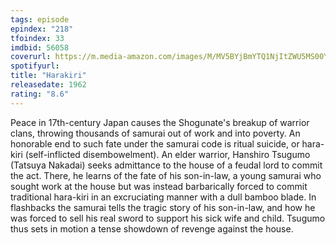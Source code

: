 ```yaml
---
tags: episode
epindex: "218"
tfoindex: 33
imdbid: 56058
coverurl: https://m.media-amazon.com/images/M/MV5BYjBmYTQ1NjItZWU5MS00YjI0LTg2OTYtYmFkN2JkMmNiNWVkXkEyXkFqcGdeQXVyMTMxMTY0OTQ@._V1_SY300_CR4,0,202,300_.jpg
spotifyurl: 
title: "Harakiri"
releasedate: 1962
rating: "8.6"
---
```


Peace in 17th-century Japan causes the Shogunate's breakup of warrior clans, throwing thousands of samurai out of work and into poverty. An honorable end to such fate under the samurai code is ritual suicide, or hara-kiri (self-inflicted disembowelment). An elder warrior, Hanshiro Tsugumo (Tatsuya Nakadai) seeks admittance to the house of a feudal lord to commit the act. There, he learns of the fate of his son-in-law, a young samurai who sought work at the house but was instead barbarically forced to commit traditional hara-kiri in an excruciating manner with a dull bamboo blade. In flashbacks the samurai tells the tragic story of his son-in-law, and how he was forced to sell his real sword to support his sick wife and child. Tsugumo thus sets in motion a tense showdown of revenge against the house.